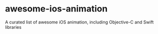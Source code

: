 # awesome-ios-animation
A curated list of awesome iOS animation, including Objective-C and Swift libraries
